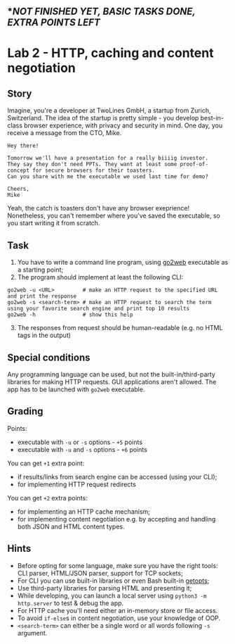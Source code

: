 ## **NOT FINISHED YET, BASIC TASKS DONE, EXTRA POINTS LEFT*
# Lab 2 - HTTP, caching and content negotiation

## Story

Imagine, you're a developer at TwoLines GmbH, a startup from Zurich, Switzerland. The idea of the startup is pretty simple - you develop best-in-class browser experience, with privacy and security in mind. One day, you receive a message from the CTO, Mike.

```
Hey there!

Tomorrow we'll have a presentation for a really biiiig investor.
They say they don't need PPTs. They want at least some proof-of-concept for secure browsers for their toasters.
Can you share with me the executable we used last time for demo?

Cheers,
Mike
```

Yeah, the catch is toasters don't have any browser exeprience!
Nonetheless, you can't remember where you've saved the executable, so you start writing it from scratch.

## Task

1. You have to write a command line program, using [go2web](go2web) executable as a starting point;
2. The program should implement at least the following CLI:
  ```
  go2web -u <URL>         # make an HTTP request to the specified URL and print the response
  go2web -s <search-term> # make an HTTP request to search the term using your favorite search engine and print top 10 results
  go2web -h               # show this help
  ```
3. The responses from request should be human-readable (e.g. no HTML tags in the output)

## Special conditions

Any programming language can be used, but not the built-in/third-party libraries for making HTTP requests. GUI applications aren't allowed. The app has to be launched with `go2web` executable.

## Grading

Points:

- executable with `-u` or `-s` options - `+5` points
- executable with `-u` and `-s` options - `+6` points

You can get `+1` extra point:
- if results/links from search engine can be accessed (using your CLI);
- for implementing HTTP request redirects

You can get `+2` extra points:
- for implementing an HTTP cache mechanism;
- for implementing content negotiation e.g. by accepting and handling both JSON and HTML content types.

## Hints

- Before opting for some language, make sure you have the right tools: CLI parser, HTML/JSON parser, support for TCP sockets;
- For CLI you can use built-in libraries or even Bash built-in [getopts](https://wiki.bash-hackers.org/howto/getopts_tutorial);
- Use third-party libraries for parsing HTML and presenting it;
- While developing, you can launch a local server using `python3 -m http.server` to test & debug the app.
- For HTTP cache you'll need either an in-memory store or file access.
- To avoid `if-else`s in content negotiation, use your knowledge of OOP.
- `<search-term>` can either be a single word or all words following `-s` argument.
